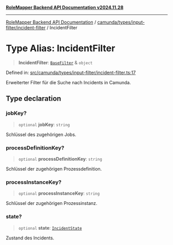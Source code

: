 [**RoleMapper Backend API Documentation v2024.11.28**](../../../../../README.md)

***

[RoleMapper Backend API Documentation](../../../../../modules.md) / [camunda/types/input-filter/incident-filter](../README.md) / IncidentFilter

# Type Alias: IncidentFilter

> **IncidentFilter**: [`BaseFilter`](../../base-filter/type-aliases/BaseFilter.md) & `object`

Defined in: [src/camunda/types/input-filter/incident-filter.ts:17](https://github.com/FlowCraft-AG/RoleMapper/blob/c56690d4fd1bda4e01111a8d104f8e1bd628a5f5/backend/src/camunda/types/input-filter/incident-filter.ts#L17)

Erweiterter Filter für die Suche nach Incidents in Camunda.

## Type declaration

### jobKey?

> `optional` **jobKey**: `string`

Schlüssel des zugehörigen Jobs.

### processDefinitionKey?

> `optional` **processDefinitionKey**: `string`

Schlüssel der zugehörigen Prozessdefinition.

### processInstanceKey?

> `optional` **processInstanceKey**: `string`

Schlüssel der zugehörigen Prozessinstanz.

### state?

> `optional` **state**: [`IncidentState`](IncidentState.md)

Zustand des Incidents.
